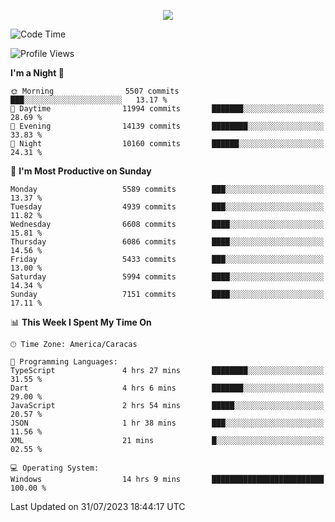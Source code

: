 <p align="center">
  <a href="http://www.github.com/thevacs">
    <img src="https://github-readme-streak-stats.herokuapp.com/?user=thevacs&stroke=ffffff&background=1c1917&ring=0891b2&fire=0891b2&currStreakNum=ffffff&currStreakLabel=0891b2&sideNums=ffffff&sideLabels=ffffff&dates=ffffff&hide_border=true" />
  </a>
</p>

<!--START_SECTION:waka-->
![Code Time](http://img.shields.io/badge/Code%20Time-1%2C547%20hrs%2044%20mins-blue)

![Profile Views](http://img.shields.io/badge/Profile%20Views-0-blue)

**I'm a Night 🦉** 

```text
🌞 Morning                5507 commits        ███░░░░░░░░░░░░░░░░░░░░░░   13.17 % 
🌆 Daytime                11994 commits       ███████░░░░░░░░░░░░░░░░░░   28.69 % 
🌃 Evening                14139 commits       ████████░░░░░░░░░░░░░░░░░   33.83 % 
🌙 Night                  10160 commits       ██████░░░░░░░░░░░░░░░░░░░   24.31 % 
```
📅 **I'm Most Productive on Sunday** 

```text
Monday                   5589 commits        ███░░░░░░░░░░░░░░░░░░░░░░   13.37 % 
Tuesday                  4939 commits        ███░░░░░░░░░░░░░░░░░░░░░░   11.82 % 
Wednesday                6608 commits        ████░░░░░░░░░░░░░░░░░░░░░   15.81 % 
Thursday                 6086 commits        ████░░░░░░░░░░░░░░░░░░░░░   14.56 % 
Friday                   5433 commits        ███░░░░░░░░░░░░░░░░░░░░░░   13.00 % 
Saturday                 5994 commits        ████░░░░░░░░░░░░░░░░░░░░░   14.34 % 
Sunday                   7151 commits        ████░░░░░░░░░░░░░░░░░░░░░   17.11 % 
```


📊 **This Week I Spent My Time On** 

```text
🕑︎ Time Zone: America/Caracas

💬 Programming Languages: 
TypeScript               4 hrs 27 mins       ████████░░░░░░░░░░░░░░░░░   31.55 % 
Dart                     4 hrs 6 mins        ███████░░░░░░░░░░░░░░░░░░   29.00 % 
JavaScript               2 hrs 54 mins       █████░░░░░░░░░░░░░░░░░░░░   20.57 % 
JSON                     1 hr 38 mins        ███░░░░░░░░░░░░░░░░░░░░░░   11.56 % 
XML                      21 mins             █░░░░░░░░░░░░░░░░░░░░░░░░   02.55 % 

💻 Operating System: 
Windows                  14 hrs 9 mins       █████████████████████████   100.00 % 
```


 Last Updated on 31/07/2023 18:44:17 UTC
<!--END_SECTION:waka-->
